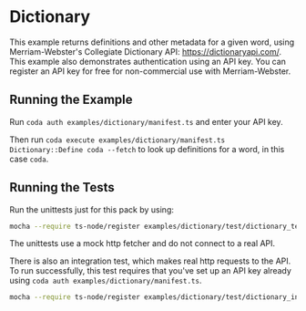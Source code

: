 # Dictionary

This example returns definitions and other metadata for a given word, using Merriam-Webster's
Collegiate Dictionary API: https://dictionaryapi.com/. This example also demonstrates
authentication using an API key. You can register an API key for free for non-commercial use
with Merriam-Webster.

## Running the Example

Run `coda auth examples/dictionary/manifest.ts` and enter your API key.

Then run `coda execute examples/dictionary/manifest.ts Dictionary::Define coda --fetch` to look
up definitions for a word, in this case `coda`.

## Running the Tests

Run the unittests just for this pack by using:

```bash
mocha --require ts-node/register examples/dictionary/test/dictionary_test.ts
```

The unittests use a mock http fetcher and do not connect to a real API.

There is also an integration test, which makes real http requests to the API.
To run successfully, this test requires that you've set up an API key already
using `coda auth examples/dictionary/manifest.ts`.

```bash
mocha --require ts-node/register examples/dictionary/test/dictionary_integration.ts
```
